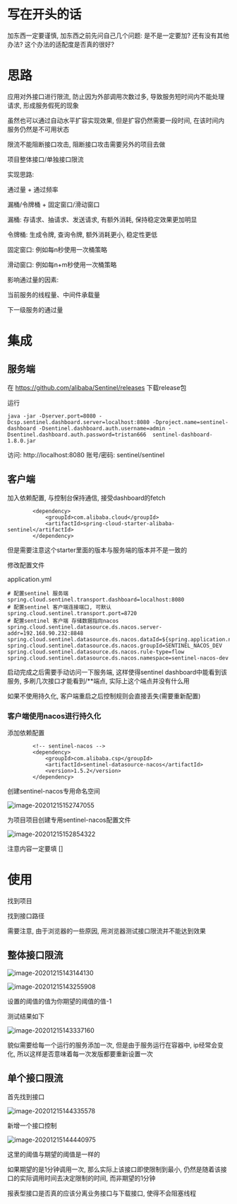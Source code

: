 # 写在开头的话

加东西一定要谨慎, 加东西之前先问自己几个问题: 是不是一定要加? 还有没有其他办法? 这个办法的适配度是否真的很好?

# 思路

应用对外接口进行限流, 防止因为外部调用次数过多, 导致服务短时间内不能处理请求, 形成服务假死的现象

虽然也可以通过自动水平扩容实现效果, 但是扩容仍然需要一段时间, 在该时间内服务仍然是不可用状态

限流不能阻断接口攻击, 阻断接口攻击需要另外的项目去做

项目整体接口/单独接口限流

实现思路: 

通过量 + 通过频率

漏桶/令牌桶 + 固定窗口/滑动窗口

漏桶: 存请求、抽请求、发送请求, 有额外消耗, 保持稳定效果更加明显

令牌桶: 生成令牌, 查询令牌, 额外消耗更小, 稳定性更低

固定窗口: 例如每n秒使用一次桶策略

滑动窗口: 例如每n+m秒使用一次桶策略



影响通过量的因素:

当前服务的线程量、中间件承载量

下一级服务的通过量

# 集成

## 服务端

在 https://github.com/alibaba/Sentinel/releases 下载release包

运行

```
java -jar -Dserver.port=8080 -Dcsp.sentinel.dashboard.server=localhost:8080 -Dproject.name=sentinel-dashboard -Dsentinel.dashboard.auth.username=admin -Dsentinel.dashboard.auth.password=tristan666  sentinel-dashboard-1.8.0.jar
```

访问: http://localhost:8080 	账号/密码: sentinel/sentinel

## 客户端

加入依赖配置, 与控制台保持通信, 接受dashboard的fetch

```
        <dependency>
            <groupId>com.alibaba.cloud</groupId>
            <artifactId>spring-cloud-starter-alibaba-sentinel</artifactId>
        </dependency>
```

但是需要注意这个starter里面的版本与服务端的版本并不是一致的

修改配置文件

application.yml

```
# 配置sentinel 服务端
spring.cloud.sentinel.transport.dashboard=localhost:8080
# 配置sentinel 客户端连接端口, 可默认
spring.cloud.sentinel.transport.port=8720
# 配置sentinel 客户端 存储数据指向nacos
spring.cloud.sentinel.datasource.ds.nacos.server-addr=192.168.90.232:8848
spring.cloud.sentinel.datasource.ds.nacos.dataId=${spring.application.name}
spring.cloud.sentinel.datasource.ds.nacos.groupId=SENTINEL_NACOS_DEV
spring.cloud.sentinel.datasource.ds.nacos.rule-type=flow
spring.cloud.sentinel.datasource.ds.nacos.namespace=sentinel-nacos-dev
```

启动完成之后需要手动访问一下服务端, 这样使得sentinel dashboard中能看到该服务, 多刷几次接口才能看到/**端点, 实际上这个端点并没有什么用

如果不使用持久化, 客户端重启之后控制规则会直接丢失(需要重新配置)

### 客户端使用nacos进行持久化

添加依赖配置

```
        <!-- sentinel-nacos -->
        <dependency>
            <groupId>com.alibaba.csp</groupId>
            <artifactId>sentinel-datasource-nacos</artifactId>
            <version>1.5.2</version>
        </dependency>
```

创建sentinel-nacos专用命名空间

![image-20201215152747055](接口限流.assets/image-20201215152747055.png)

为项目项目创建专用sentinel-nacos配置文件

![image-20201215152854322](接口限流.assets/image-20201215152854322.png)

注意内容一定要填 []



# 使用

找到项目

找到接口路径

需要注意, 由于浏览器的一些原因, 用浏览器测试接口限流并不能达到效果

## 整体接口限流

![image-20201215143144130](接口限流.assets/image-20201215143144130.png)

![image-20201215143255908](接口限流.assets/image-20201215143255908.png)

设置的阈值的值为你期望的阈值的值-1

测试结果如下

![image-20201215143337160](接口限流.assets/image-20201215143337160.png)



貌似需要给每一个运行的服务添加一次, 但是由于服务运行在容器中, ip经常会变化, 所以这样是否意味着每一次发版都要重新设置一次

## 单个接口限流

首先找到接口

![image-20201215144335578](接口限流.assets/image-20201215144335578.png)

新增一个接口控制

![image-20201215144440975](接口限流.assets/image-20201215144440975.png)

这里的阈值与期望的阈值是一样的

如果期望的是1分钟调用一次, 那么实际上该接口即使限制到最小, 仍然是随着该接口的实际调用时间去决定限制的时间, 而非期望的1分钟

报表型接口是否真的应该分离业务接口与下载接口, 使得不会阻塞线程